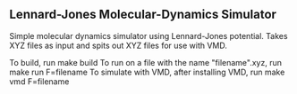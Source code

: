 ## Lennard-Jones Molecular-Dynamics Simulator
Simple molecular dynamics simulator using Lennard-Jones potential.  Takes XYZ files as input and spits out XYZ files for use with VMD.

To build, run make build
To run on a file with the name "filename".xyz, run make run F=filename
To simulate with VMD, after installing VMD, run make vmd F=filename
